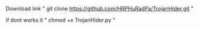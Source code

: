 Download link "  git clone https://github.com/HRPHuRadPa/TrojanHider.git  "

if dont works it
"   chmod +x TrojanHider.py   "

